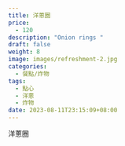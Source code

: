 ```yaml
---
title: 洋蔥圈
price:
  - 120
description: "Onion rings "
draft: false
weight: 8
image: images/refreshment-2.jpg
categories:
  - 餐點/炸物
tags:
  - 點心
  - 洋蔥
  - 炸物
date: 2023-08-11T23:15:09+08:00
---
```

洋蔥圈